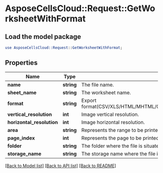 # AsposeCellsCloud::Request::GetWorksheetWithFormat 

## Load the model package
```perl
use AsposeCellsCloud::Request::GetWorksheetWithFormat;
```

## Properties
Name | Type | Description | Notes
------------ | ------------- | ------------- | -------------
**name** | **string** | The file name. |
**sheet_name** | **string** | The worksheet name. |
**format** | **string** | Export format(CSV/XLS/HTML/MHTML/ODS/PDF/XML/TXT/TIFF/XLSB/XLSM/XLSX/XLTM/XLTX/XPS/PNG/JPG/JPEG/GIF/EMF/BMP/MD[Markdown]/Numbers). |
**vertical_resolution** | **int** | Image vertical resolution. |
**horizontal_resolution** | **int** | Image horizontal resolution. |
**area** | **string** | Represents the range to be printed. |
**page_index** | **int** | Represents the page to be printed |
**folder** | **string** | The folder where the file is situated. |
**storage_name** | **string** | The storage name where the file is situated. |  

[[Back to Model list]](../README.md#documentation-for-requests) [[Back to API list]](../README.md#documentation-for-api-endpoints) [[Back to README]](../README.md)

